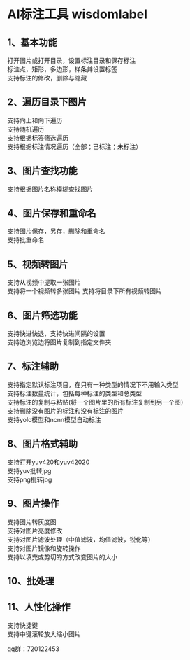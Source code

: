 # AI标注工具 wisdomlabel   
## 1、基本功能  
打开图片或打开目录，设置标注目录和保存标注   
标注点，矩形，多边形，样条并设置标签   
支持标注的修改，删除与隐藏  
## 2、遍历目录下图片  
支持向上和向下遍历  
支持随机遍历  
支持根据标签筛选遍历  
支持根据标注情况遍历（全部；已标注；未标注）  
## 3、图片查找功能   
支持根据图片名称模糊查找图片   
## 4、图片保存和重命名  
支持图片保存，另存，删除和重命名  
支持批重命名  
## 5、视频转图片  
支持从视频中提取一张图片  
支持将一个视频转多张图片 
支持将目录下所有视频转图片 
## 6、图片筛选功能  
支持快进快退，支持快进间隔的设置    
支持边浏览边将图片复制到指定文件夹   
## 7、标注辅助  
支持指定默认标注项目，在只有一种类型的情况下不用输入类型  
支持标注数量统计，包括每种标注的类型和总类型  
支持标注的复制与粘贴(将一个图片里的所有标注复制到另一个图）  
支持删除没有图片的标注和没有标注的图片    
支持yolo模型和ncnn模型自动标注    
## 8、图片格式辅助  
支持打开yuv420和yuv42020    
支持yuv批转jpg    
支持png批转jpg    
## 9、图片操作  
支持图片转灰度图    
支持对图片亮度修改    
支持对图片滤波处理（中值滤波，均值滤波，锐化等）    
支持对图片镜像和旋转操作    
支持以填充或剪切的方式改变图片的大小   
## 10、批处理  
## 11、人性化操作  
支持快捷键  
支持中键滚轮放大缩小图片  
  
qq群：720122453
